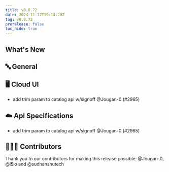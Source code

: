 ```yaml
---
title: v0.8.72
date: 2024-11-12T19:14:20Z
tag: v0.8.72
prerelease: false
toc_hide: true
---
```


## What's New
## 🔤 General
## 🖥 Cloud UI

- add trim param to catalog api w/signoff @Jougan-0 (#2965)

## ☁️ Api Specifications

- add trim param to catalog api w/signoff @Jougan-0 (#2965)

## 👨🏽‍💻 Contributors

Thank you to our contributors for making this release possible:
@Jougan-0, @l5io and @sudhanshutech

